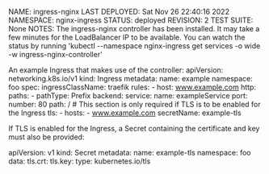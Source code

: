 NAME: ingress-nginx
LAST DEPLOYED: Sat Nov 26 22:40:16 2022
NAMESPACE: nginx-ingress
STATUS: deployed
REVISION: 2
TEST SUITE: None
NOTES:
The ingress-nginx controller has been installed.
It may take a few minutes for the LoadBalancer IP to be available.
You can watch the status by running 'kubectl --namespace nginx-ingress get services -o wide -w ingress-nginx-controller'

An example Ingress that makes use of the controller:
apiVersion: networking.k8s.io/v1
kind: Ingress
metadata:
name: example
namespace: foo
spec:
ingressClassName: traefik
rules: - host: www.example.com
http:
paths: - pathType: Prefix
backend:
service:
name: exampleService
port:
number: 80
path: / # This section is only required if TLS is to be enabled for the Ingress
tls: - hosts: - www.example.com
secretName: example-tls

If TLS is enabled for the Ingress, a Secret containing the certificate and key must also be provided:

apiVersion: v1
kind: Secret
metadata:
name: example-tls
namespace: foo
data:
tls.crt: <base64 encoded cert>
tls.key: <base64 encoded key>
type: kubernetes.io/tls
